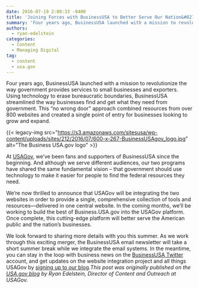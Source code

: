 ```yaml
---
date: 2016-07-19 2:00:33 -0400
title: 'Joining Forces with BusinessUSA to Better Serve Our Nation&#8217;s Businesses'
summary: 'Four years ago, BusinessUSA launched with a mission to revolutionize the way government provides services to small businesses and exporters. Using technology to erase bureaucratic boundaries, BusinessUSA streamlined the way businesses find and get what they need from government. This &ldquo;no wrong door&rdquo; approach combined resources from over 800 websites and created a single point'
authors:
  - ryan-edelstein
categories:
  - Content
  - Managing Digital
tag:
  - content
  - usa.gov
---
```


Four years ago, BusinessUSA launched with a mission to revolutionize the way government provides services to small businesses and exporters. Using technology to erase bureaucratic boundaries, BusinessUSA streamlined the way businesses find and get what they need from government. This “no wrong door” approach combined resources from over 800 websites and created a single point of entry for businesses looking to grow and expand.

{{< legacy-img src="https://s3.amazonaws.com/sitesusa/wp-content/uploads/sites/212/2016/07/600-x-267-BusinessUSAgov_logo.jpg" alt="The Business USA.gov logo" >}}

At [USAGov](http://usa.gov/explore), we’ve been fans and supporters of BusinessUSA since the beginning. And although we serve different audiences, our two programs have shared the same fundamental vision &#8211; that government should use technology to make it easier for people to find the federal resources they need.

We’re now thrilled to announce that USAGov will be integrating the two websites in order to provide a single, comprehensive collection of tools and resources—delivered in one central website. In the coming months, we’ll be working to build the best of Business.USA.gov into the USAGov platform. Once complete, this cutting-edge platform will better serve the American public and the nation’s businesses.

We look forward to sharing more details with you this summer. As we work through this exciting merger, the BusinessUSA email newsletter will take a short summer break while we integrate the email systems.  In the meantime, you can stay in the loop with business news on the [BusinessUSA Twitter](https://twitter.com/BizUSA/) account, and get updates on the website integration project and all things USAGov by [signing up to our blog](http://connect.usa.gov/blog-email-sign-up-page)._This post was originally published on the [USA.gov blog](https://blog.usa.gov/) by Ryan Edelstein, Director of Content and Outreach at USAGov._